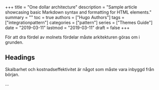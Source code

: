 +++
title = "One dollar architecture"
description = "Sample article showcasing basic Markdown syntax and formatting for HTML elements."
summary = ""
toc = true
authors = ["Hugo Authors"]
tags = ["integrationpattern"]
categories = ["pattern"]
series = ["Themes Guide"]
date =  "2019-03-11"
lastmod = "2019-03-11"
draft = false
+++

För att dra fördel av molnets fördelar måste arkitekturen göras om i grunden.
<!--more-->

## Headings

Skalbarhet och kostnadseffektivitet är något som måste vara inbyggd från början.

...
